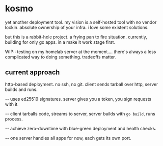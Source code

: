 # kosmo

yet another deployment tool. my vision is a self-hosted tool with no vendor lockin. absolute ownership of your infra. i love some existent solutions.

but this is a rabbit-hole project. a frying pan to fire situation. currently, building for only go apps. in a make it work stage first.

WIP:: testing on my homelab server at the moment....
there's always a less complicated way to doing something. tradeoffs matter.
## current approach

http-based deployment. no ssh, no git. client sends tarball over http, server builds and runs.

-- uses ed25519 signatures. server gives you a token, you sign requests with it.

-- client tarballs code, streams to server, server builds with `go build`, runs process.

-- achieve zero-downtime with blue-green deployment and health checks.

-- one server handles all apps for now, each gets its own port.